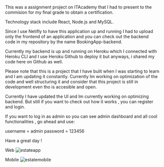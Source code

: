 This was a assignment project on ITAcademy that I had to present to the commision for my final grade to obtain a certification. 

Technology stack include React, Node.js and MySQL. 

Since I use Netifly to have this application up and running I had to upload only the frontend of an application and you can check out the backend code in my repository by the name BookingApp-backend.

Currently my backend is up and running on Heroku which I connected with Heroku CLI and I use Heroku Github to deploy it but anyways, i shared my code here on Github as well. 

Please note that this is a project that I have bulit when I was starting to learn and I am updating it constantly. Currently Im working on optimization of the code and well structuring it and consider that this project is still in development even tho is accesible and open.

Currently I have updated the UI and Im currently working on optimizing backend. But still if you want to check out how it works , you can register and login.

If you want to log in as admin so you can see admin dashboard and all cool functionalities , go ahead and use: 

username = admin
password = 123456

Have a great day !

Web
![estateapp](https://github.com/AmirCeljo/Real-estate-agency/assets/61164084/9415eb53-ad97-4716-92c9-16eb923ca26d)

Mobile
![estatemobile](https://github.com/AmirCeljo/Real-estate-agency/assets/61164084/1ffc2211-4f18-48f1-8995-aa88b161a34e)
